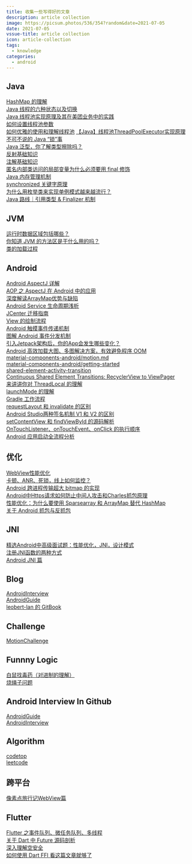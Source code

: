 ```yaml
---
title: 收集一些写得好的文章
description: article collection
image: https://picsum.photos/536/354?random&date=2021-07-05
date: 2021-07-05
vssue-title: article collection
icon: article-collection
tags:
  - knowledge
categories:
  - android
---
```


## Java
[HashMap 的理解](https://crossoverjie.top/2018/07/23/java-senior/ConcurrentHashMap/)<br/>
[Java 线程的六种状态以及切换](https://segmentfault.com/a/1190000038392244)<br/>
[Java 线程池实现原理及其在美团业务中的实践](https://tech.meituan.com/2020/04/02/java-pooling-pratice-in-meituan.html)<br/>
[如何设置线程池参数](https://www.cnblogs.com/thisiswhy/p/12690630.html)<br/>
[如何优雅的使用和理解线程池](https://crossoverjie.top/2018/07/29/java-senior/ThreadPool/)
[【Java】线程池ThreadPoolExecutor实现原理](https://itimetraveler.github.io/2018/02/13/%E3%80%90Java%E3%80%91%E7%BA%BF%E7%A8%8B%E6%B1%A0ThreadPoolExecutor%E5%AE%9E%E7%8E%B0%E5%8E%9F%E7%90%86/)<br/>
[不可不说的 Java “锁”事](https://tech.meituan.com/2018/11/15/java-lock.html)<br/>
[Java 泛型，你了解类型擦除吗？](https://blog.csdn.net/briblue/article/details/76736356)<br/>
[反射基础知识](https://www.liaoxuefeng.com/wiki/1252599548343744/1264799402020448)<br/>
[注解基础知识](https://www.liaoxuefeng.com/wiki/1252599548343744/1265102413966176)<br/>
[匿名内部类访问的局部变量为什么必须要用 final 修饰](https://blog.csdn.net/luzhensmart/article/details/103366682)<br/>
[Java 内存管理机制](https://www.cnblogs.com/steffen/p/11368018.html)<br/>
[synchronized 关键字原理](https://crossoverjie.top/2018/01/14/Synchronize/)<br/>
[为什么用枚举类来实现单例模式越来越流行？](https://juejin.cn/post/6844903925783461896#heading-14)<br/>
[Java 路线｜引用类型 & Finalizer 机制](https://juejin.cn/post/6909778303976996872/)<br/>

## JVM
[运行时数据区域包括哪些？](https://blog.csdn.net/qq_40657585/article/details/100659911)<br/>
[你知道 JVM 的方法区是干什么用的吗？](https://zhuanlan.zhihu.com/p/166190558)<br/>
[类的加载过程](https://github.com/Snailclimb/JavaGuide/blob/master/docs/java/jvm/%E7%B1%BB%E5%8A%A0%E8%BD%BD%E8%BF%87%E7%A8%8B.md#%E7%B1%BB%E5%8A%A0%E8%BD%BD%E8%BF%87%E7%A8%8B)<br/>

## Android
[Android AspectJ 详解](https://juejin.cn/post/6844903941054922760)<br/>
[AOP 之 AspectJ 在 Android 中的应用](https://www.jianshu.com/p/80a1e70598fe)<br/>
[深度解读ArrayMap优势与缺陷](http://gityuan.com/2019/01/13/arraymap/)<br/>
[Android Service 生命周期浅析](https://www.jianshu.com/p/cc25fbb5c0b3)<br/>
[JCenter 迁移指南](https://www.jianshu.com/p/4f49bb9e820e)<br/>
[View 的绘制流程](https://juejin.cn/post/6844903700918435854#heading-21)<br/>
[Android 触摸事件传递机制](https://jsonchao.github.io/2018/10/17/Android%E8%A7%A6%E6%91%B8%E4%BA%8B%E4%BB%B6%E4%BC%A0%E9%80%92%E6%9C%BA%E5%88%B6/)<br/>
[图解 Android 事件分发机制](https://www.jianshu.com/p/e99b5e8bd67b/)<br/>
[引入Jetpack架构后，你的App会发生哪些变化？](https://juejin.cn/post/6955491901265051661)<br/>
[Android 高效加载大图、多图解决方案，有效避免程序 OOM](https://blog.csdn.net/guolin_blog/article/details/9316683)<br/>
[material-components-android/motion.md](https://github.com/material-components/material-components-android/blob/master/docs/theming/Motion.md)<br/>
[material-components-android/getting-started](https://github.com/material-components/material-components-android/blob/master/docs/getting-started.md)<br/>
[shared-element-activity-transition](https://guides.codepath.com/android/shared-element-activity-transition)<br/>
[Continuous Shared Element Transitions: RecyclerView to ViewPager](https://android-developers.googleblog.com/2018/02/continuous-shared-element-transitions.html)<br/>
[来讲讲你对 ThreadLocal 的理解](https://www.cnblogs.com/jimoer/p/13649008.html)<br/>
[launchMode 的理解](https://zhuanlan.zhihu.com/p/265946165)<br/>
[Gradle 工作流程](https://cloud.tencent.com/developer/article/1032349)<br/>
[requestLayout 和 invalidate 的区别](https://www.jianshu.com/p/5ec0f278e0a3)<br/>
[Android Studio两种签名机制 V1 和 V2 的区别](https://www.jianshu.com/p/2f5b2f1ae05c)<br/>
[setContentView 和 findViewById 的源码解析](https://blog.dio.wtf/post/setcontentview-findviewbyid/#windowfindviewbyid)<br/>
[OnTouchListener、onTouchEvent、onClick 的执行顺序](https://www.jianshu.com/p/7c5bd3b97968)<br/>
[Android 应用启动全流程分析](https://www.jianshu.com/p/37370c1d17fc)<br/>

## 优化
[WebView性能优化](https://tech.meituan.com/2017/06/09/webviewperf.html)<br/>
[卡顿、ANR、死锁，线上如何监控？](https://mp.weixin.qq.com/s/iMQCobmNju_wsApe797enQ)<br/>
[Android 跨进程传输超大 bitmap 的实现](https://blog.csdn.net/ylyg050518/article/details/97671874)<br/>
[Android中Https请求如何防止中间人攻击和Charles抓包原理](https://www.jianshu.com/p/1dd77e56cc3c)<br/>
[性能优化：为什么要使用 Sparsearray 和 ArrayMap 替代 HashMap](https://juejin.cn/post/6897892195483779080#heading-3)<br/>
[关于 Android 抓包与反抓包](https://blog.csdn.net/alcoholdi/article/details/106455192)<br/>

## JNI
[精选Android中高级面试题：性能优化，JNI，设计模式](https://cloud.tencent.com/developer/article/1614270)<br/>
[注册JNI函数的两种方式](https://blog.csdn.net/wwj_748/article/details/52347341)<br/>
[Android JNI 篇](https://www.jianshu.com/p/3dab1be3b9a4)<br/>

## Blog
[AndroidInterview](https://github.com/samwangds/AndroidInterview)<br/>
[AndroidGuide](https://github.com/leavesC/AndroidGuide)<br/>
[leobert-lan 的 GitBook](https://leobert-lan.github.io/)<br/>

## Challenge
[MotionChallenge](https://github.com/Jetpack-Missionary/MotionChallenge)<br/>

## Funnny Logic 
[白鼠找毒药（对进制的理解）](https://zhuanlan.zhihu.com/p/24375080)<br/>
[烧绳子问题](https://www.zhihu.com/question/31006492)<br/>

## Android Interview In Github
[AndroidGuide](https://github.com/leavesC/AndroidGuide)<br/>
[AndroidInterview](https://github.com/samwangds/AndroidInterview)<br/>

## Algorithm
[codetop](https://codetop.cc/home)<br/>
[leetcode](https://leetcode-cn.com/)<br/>

## 跨平台
[像素点旅行记WebView篇](https://juejin.cn/post/6847009771673878542)<br/>

## Flutter
[Flutter 之事件队列、微任务队列、多线程](https://www.cnblogs.com/zyzmlc/p/14088880.html)<br/>
[关于 Dart 中 Future 源码剖析](https://juejin.cn/post/6844903936910950413)<br/>
[深入理解空安全](https://dart.cn/null-safety/understanding-null-safety)<br/>
[如何使用 Dart FFI 看这篇文章就够了](https://juejin.cn/post/7055306930507497485)<br/>
